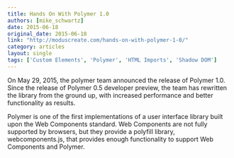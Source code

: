 ```yaml
---
title: Hands On With Polymer 1.0
authors: [mike_schwartz]
date: 2015-06-18
original_date: 2015-06-18
link: "http://moduscreate.com/hands-on-with-polymer-1-0/"
category: articles
layout: single
tags: ['Custom Elements', 'Polymer', 'HTML Imports', 'Shadow DOM']
---
```


On May 29, 2015, the polymer team announced the release of Polymer 1.0.  Since the release of Polymer 0.5 developer
preview, the team has rewritten the library from the ground up, with increased performance and better functionality as results.

<p>
  Polymer is one of the first implementations of a user interface library built upon the Web Components standard.  Web
  Components are not fully supported by browsers, but they provide a polyfill library, webcomponents.js, that provides
  enough functionality to support Web Components and Polymer.
</p>

<!-- Excerpt -->
